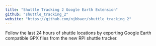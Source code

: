```yaml
---
title: "Shuttle Tracking 2 Google Earth Extension"
github: "shuttle_tracking_2"
website: "https://github.com/njbbaer/shuttle_tracking_2"
---
```


Follow the last 24 hours of shuttle locations by exporting Google Earth compatible GPX files from the new RPI shuttle tracker.
